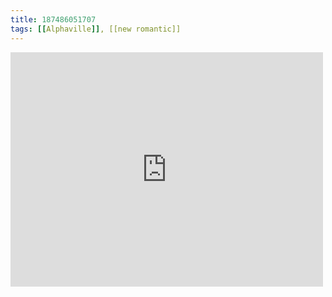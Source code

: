```yaml
---
title: 187486051707
tags: [[Alphaville]], [[new romantic]]
---
```

<iframe allow="accelerometer; autoplay; clipboard-write; encrypted-media; gyroscope; picture-in-picture" allowfullscreen="" frameborder="0" height="375" id="youtube_iframe" src="https://www.youtube.com/embed/mO3IEDRsP2Q?feature=oembed&amp;enablejsapi=1&amp;origin=https://safe.txmblr.com&amp;wmode=opaque" width="500"></iframe>
